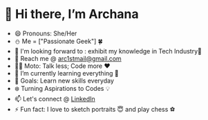 <h1>👋 Hi there, I’m Archana </h1>

- 😄 Pronouns: She/Her
- ⛄ Me = ["Passionate Geek"] 🍀
- 👀 I'm looking forward to : exhibit my knowledge in Tech Industry🤝
- 💌 Reach me @ <arc1stmail@gmail.com>
- 👨‍💻 Moto: Talk less; Code more ❤️
- 🌱 I’m currently learning everything 🤣
- 🎯 Goals: Learn new skills everyday
- ❄️ Turning Aspirations to Codes 💡 
- 📫 Let's connect @ [LinkedIn](https://www.linkedin.com/in/archana-athmanathan/)
- ⚡ Fun fact: I love to sketch portraits 😇 and play chess ⚽
  
  
<!---
ArchanaAthmanathan/ArchanaAthmanathan is a ✨ special ✨ repository because its `README.md` (this file) appears on your GitHub profile.
You can click the Preview link to take a look at your changes.
--->
